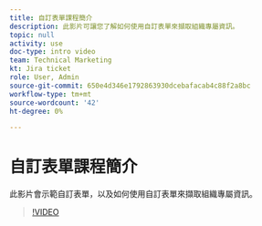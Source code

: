 ```yaml
---
title: 自訂表單課程簡介
description: 此影片可讓您了解如何使用自訂表單來擷取組織專屬資訊。
topic: null
activity: use
doc-type: intro video
team: Technical Marketing
kt: Jira ticket
role: User, Admin
source-git-commit: 650e4d346e1792863930dcebafacab4c88f2a8bc
workflow-type: tm+mt
source-wordcount: '42'
ht-degree: 0%

---
```


# 自訂表單課程簡介

此影片會示範自訂表單，以及如何使用自訂表單來擷取組織專屬資訊。

>[!VIDEO](https://video.tv.adobe.com/v/335171/?quality=12&learn=on)

